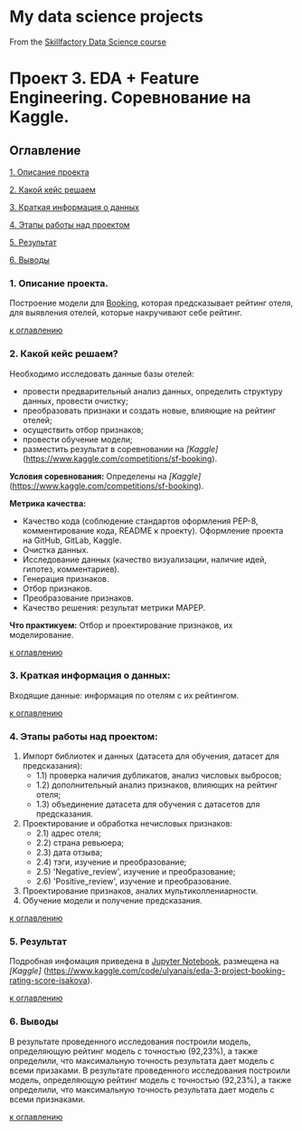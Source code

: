 # My data science projects

From the [Skillfactory Data Science course](https://skillfactory.ru/data-science-specialization) 

# Проект 3. EDA + Feature Engineering. Соревнование на Kaggle.

## Оглавление
[1. Описание проекта]([https://github.com/Ulyana-Is/data_science_sf/tree/main/project_3](https://github.com/Ulyana-Is/data_science_sf/tree/main/project_3#1-%D0%BE%D0%BF%D0%B8%D1%81%D0%B0%D0%BD%D0%B8%D0%B5-%D0%BF%D1%80%D0%BE%D0%B5%D0%BA%D1%82%D0%B0))

[2. Какой кейс решаем]([https://github.com/Ulyana-Is/data_science_sf/tree/main/project_3](https://github.com/Ulyana-Is/data_science_sf/tree/main/project_3#2-%D0%BA%D0%B0%D0%BA%D0%BE%D0%B9-%D0%BA%D0%B5%D0%B9%D1%81-%D1%80%D0%B5%D1%88%D0%B0%D0%B5%D0%BC))

[3. Краткая информация о данных](https://github.com/Ulyana-Is/data_science_sf/tree/main/project_3#3-%D0%BA%D1%80%D0%B0%D1%82%D0%BA%D0%B0%D1%8F-%D0%B8%D0%BD%D1%84%D0%BE%D1%80%D0%BC%D0%B0%D1%86%D0%B8%D1%8F-%D0%BE-%D0%B4%D0%B0%D0%BD%D0%BD%D1%8B%D1%85)

[4. Этапы работы над проектом](https://github.com/Ulyana-Is/data_science_sf/tree/main/project_3#4-%D1%8D%D1%82%D0%B0%D0%BF%D1%8B-%D1%80%D0%B0%D0%B1%D0%BE%D1%82%D1%8B-%D0%BD%D0%B0%D0%B4-%D0%BF%D1%80%D0%BE%D0%B5%D0%BA%D1%82%D0%BE%D0%BC)

[5. Результат](https://github.com/Ulyana-Is/data_science_sf/tree/main/project_3#5-%D1%80%D0%B5%D0%B7%D1%83%D0%BB%D1%8C%D1%82%D0%B0%D1%82)

[6. Выводы](https://github.com/Ulyana-Is/data_science_sf/tree/main/project_3#6-%D0%B2%D1%8B%D0%B2%D0%BE%D0%B4%D1%8B)

### 1. Описание проекта.
Построение модели для  [Booking](https://www.booking.com/), которая предсказывает рейтинг отеля, для выявления отелей, которые накручивают себе рейтинг.

[к оглавлению](https://github.com/Ulyana-Is/data_science_sf/tree/main/project_3#%D0%BE%D0%B3%D0%BB%D0%B0%D0%B2%D0%BB%D0%B5%D0%BD%D0%B8%D0%B5)

### 2. Какой кейс решаем?
Необходимо исследовать данные базы отелей:
+ провести предварительный анализ данных, определить структуру данных, провести очистку;
+ преобразовать признаки и создать новые, влияющие на рейтинг отелей;
+ осуществить отбор признаков;
+ провести обучение модели;
+ разместить результат в соревновании на *[Kaggle]*(https://www.kaggle.com/competitions/sf-booking).  

**Условия соревнования:**
Определены на *[Kaggle]*(https://www.kaggle.com/competitions/sf-booking).

**Метрика качества:**
+ Качество кода (соблюдение стандартов оформления PEP-8, комментирование кода, README к проекту). Оформление проекта на GitHub, GitLab, Kaggle.
+ Очистка данных.
+ Исследование данных (качество визуализации, наличие идей, гипотез, комментариев).
+ Генерация признаков.
+ Отбор признаков.
+ Преобразование признаков.
+ Качество решения: результат метрики MAPEР.

**Что практикуем:**
Отбор и проектирование признаков, их моделирование.

[к оглавлению](https://github.com/Ulyana-Is/data_science_sf/tree/main/project_3#%D0%BE%D0%B3%D0%BB%D0%B0%D0%B2%D0%BB%D0%B5%D0%BD%D0%B8%D0%B5)

### 3. Краткая информация о данных:

Входящие данные: информация по отелям с их рейтингом.

[к оглавлению](https://github.com/Ulyana-Is/data_science_sf/tree/main/project_3#%D0%BE%D0%B3%D0%BB%D0%B0%D0%B2%D0%BB%D0%B5%D0%BD%D0%B8%D0%B5)

### 4. Этапы работы над проектом:
1) Импорт библиотек и данных (датасета для обучения, датасет для предсказания):
    + 1.1) проверка наличия дубликатов, анализ числовых выбросов;
    + 1.2) дополнительный анализ признаков, влияющих на рейтинг отеля;
    + 1.3) объединение датасета для обучения с датасетов для предсказания.
2)  Проектирование и обработка нечисловых признаков:
    + 2.1) адрес отеля;
    + 2.2) страна ревьюера;
    + 2.3) дата отзыва; 
    + 2.4) тэги, изучение и преобразование;
    + 2.5) 'Negative_review', изучение и преобразование;
    + 2.6) 'Positive_review', изучение и преобразование.
3) Проектирование признаков, аналих мультиколлениарности.
4) Обучение модели и получение предсказания.


[к оглавлению](https://github.com/Ulyana-Is/data_science_sf/tree/main/project_3#%D0%BE%D0%B3%D0%BB%D0%B0%D0%B2%D0%BB%D0%B5%D0%BD%D0%B8%D0%B5)

### 5. Результат
Подробная инфомация приведена в [Jupyter Notebook](https://github.com/Ulyana-Is/data_science_sf/blob/main/project_3/Project_3_EDA_model.ipynb), размещена на *[Kaggle]* (https://www.kaggle.com/code/ulyanais/eda-3-project-booking-rating-score-isakova).

[к оглавлению](https://github.com/Ulyana-Is/data_science_sf/tree/main/project_3#%D0%BE%D0%B3%D0%BB%D0%B0%D0%B2%D0%BB%D0%B5%D0%BD%D0%B8%D0%B5)
 
### 6. Выводы
В результате проведенного исследования построили модель, определяющую рейтинг модель с точностью (92,23%), а также определили, что максимальную точность результата дает модель с всеми призаками.  В результате проведенного исследования построили модель, определяющую рейтинг модель с точностью (92,23%), а также определили, что максимальную точность результата дает модель с всеми признаками.

[к оглавлению](https://github.com/Ulyana-Is/data_science_sf/tree/main/project_3#%D0%BE%D0%B3%D0%BB%D0%B0%D0%B2%D0%BB%D0%B5%D0%BD%D0%B8%D0%B5)
